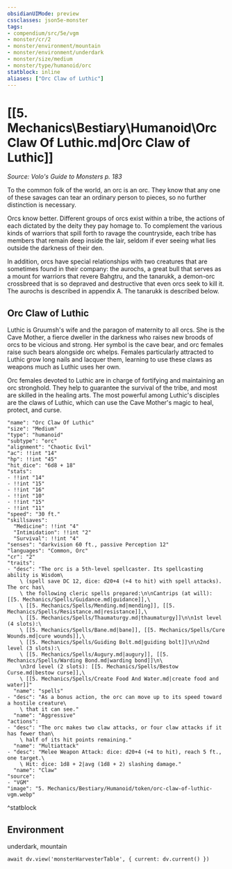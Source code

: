 ```yaml
---
obsidianUIMode: preview
cssclasses: json5e-monster
tags:
- compendium/src/5e/vgm
- monster/cr/2
- monster/environment/mountain
- monster/environment/underdark
- monster/size/medium
- monster/type/humanoid/orc
statblock: inline
aliases: ["Orc Claw of Luthic"]
---
```

# [[5. Mechanics\Bestiary\Humanoid\Orc Claw Of Luthic.md|Orc Claw of Luthic]]
*Source: Volo's Guide to Monsters p. 183*

To the common folk of the world, an orc is an orc. They know that any one of these savages can tear an ordinary person to pieces, so no further distinction is necessary.

Orcs know better. Different groups of orcs exist within a tribe, the actions of each dictated by the deity they pay homage to. To complement the various kinds of warriors that spill forth to ravage the countryside, each tribe has members that remain deep inside the lair, seldom if ever seeing what lies outside the darkness of their den.

In addition, orcs have special relationships with two creatures that are sometimes found in their company: the aurochs, a great bull that serves as a mount for warriors that revere Bahgtru, and the tanarukk, a demon-orc crossbreed that is so depraved and destructive that even orcs seek to kill it. The aurochs is described in appendix A. The tanarukk is described below.

## Orc Claw of Luthic

Luthic is Gruumsh's wife and the paragon of maternity to all orcs. She is the Cave Mother, a fierce dweller in the darkness who raises new broods of orcs to be vicious and strong. Her symbol is the cave bear, and orc females raise such bears alongside orc whelps. Females particularly attracted to Luthic grow long nails and lacquer them, learning to use these claws as weapons much as Luthic uses her own.

Orc females devoted to Luthic are in charge of fortifying and maintaining an orc stronghold. They help to guarantee the survival of the tribe, and most are skilled in the healing arts. The most powerful among Luthic's disciples are the claws of Luthic, which can use the Cave Mother's magic to heal, protect, and curse.

```statblock
"name": "Orc Claw Of Luthic"
"size": "Medium"
"type": "humanoid"
"subtype": "orc"
"alignment": "Chaotic Evil"
"ac": !!int "14"
"hp": !!int "45"
"hit_dice": "6d8 + 18"
"stats":
- !!int "14"
- !!int "15"
- !!int "16"
- !!int "10"
- !!int "15"
- !!int "11"
"speed": "30 ft."
"skillsaves":
  "Medicine": !!int "4"
  "Intimidation": !!int "2"
  "Survival": !!int "4"
"senses": "darkvision 60 ft., passive Perception 12"
"languages": "Common, Orc"
"cr": "2"
"traits":
- "desc": "The orc is a 5th-level spellcaster. Its spellcasting ability is Wisdom\
    \ (spell save DC 12, dice: d20+4 (+4 to hit) with spell attacks). The orc has\
    \ the following cleric spells prepared:\n\nCantrips (at will): [[5. Mechanics/Spells/Guidance.md|guidance]],\
    \ [[5. Mechanics/Spells/Mending.md|mending]], [[5. Mechanics/Spells/Resistance.md|resistance]],\
    \ [[5. Mechanics/Spells/Thaumaturgy.md|thaumaturgy]]\n\n1st level (4 slots):\
    \ [[5. Mechanics/Spells/Bane.md|bane]], [[5. Mechanics/Spells/Cure Wounds.md|cure wounds]],\
    \ [[5. Mechanics/Spells/Guiding Bolt.md|guiding bolt]]\n\n2nd level (3 slots):\
    \ [[5. Mechanics/Spells/Augury.md|augury]], [[5. Mechanics/Spells/Warding Bond.md|warding bond]]\n\
    \n3rd level (2 slots): [[5. Mechanics/Spells/Bestow Curse.md|bestow curse]],\
    \ [[5. Mechanics/Spells/Create Food And Water.md|create food and water]]"
  "name": "spells"
- "desc": "As a bonus action, the orc can move up to its speed toward a hostile creature\
    \ that it can see."
  "name": "Aggressive"
"actions":
- "desc": "The orc makes two claw attacks, or four claw attacks if it has fewer than\
    \ half of its hit points remaining."
  "name": "Multiattack"
- "desc": "Melee Weapon Attack: dice: d20+4 (+4 to hit), reach 5 ft., one target.\
    \ Hit: dice: 1d8 + 2|avg (1d8 + 2) slashing damage."
  "name": "Claw"
"source":
- "VGM"
"image": "5. Mechanics/Bestiary/Humanoid/token/orc-claw-of-luthic-vgm.webp"
```
^statblock

## Environment

underdark, mountain

```dataviewjs
await dv.view('monsterHarvesterTable', { current: dv.current() })
```